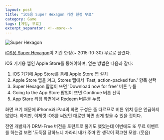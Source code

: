 ```yaml
---
layout: post
title: "iOS용 Super Hexagon 기간 한정 무료"
category: Game
tags: [게임, 무료]
excerpt_separator: <!--more-->
---
```


![Super Hexagon](http://a3.mzstatic.com/us/r30/Purple5/v4/24/59/88/245988bd-ab41-51dc-ddd2-94f1f1f8cf43/icon200x200.jpeg "Super Hexagon은 몰려드는 벽을 피하는 일종의 닷지 게임이다.")

[iOS용 Super Hexagon](https://itunes.apple.com/app/super-hexagon/id549027629)이 기간 한정(~ 2015-10-30) 무료로 풀렸다.
<!--more-->

iOS 기기용 앱인 Apple Store를 통해야하며, 얻는 방법은 다음과 같다:

1. iOS 기기에 App Store를 통해 Apple Store 앱 설치
2. Apple Store 앱을 켜고, Stores 탭에서 'Fast, action-packed fun.' 항목 선택
3. Super Hexagon 팝업이 뜨면 'Download now for free' 버튼 누름
4. Going to the App Store 팝업이 뜨면 Continue 버튼 선택
5. App Store 리딤 화면에서 Redeem 버튼을 누름

화면 크기 때문에 iPhone과 iPad의 화면 구성은 좀 다르므로 버튼 위치 등은 언급하지 않았다.
하지만, 이제껏 iOS를 써왔던 대로만 하면 쉽게 찾을 수 있을 것이다.

전엔 개발자가 DRM-Free 버전을 토런트로 풀기도 했었는데
이번에도 또 무료 이벤트를 하는걸 보면
'도둑질 당하느니 차라리 내가 주마'란 생각이 확고한 모양. (웃음)
